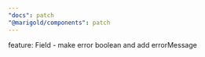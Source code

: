 ```yaml
---
"docs": patch
"@marigold/components": patch
---
```


feature: Field - make error boolean and add errorMessage
